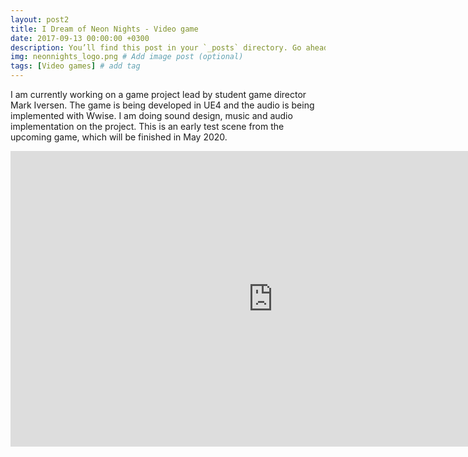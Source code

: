 ```yaml
---
layout: post2
title: I Dream of Neon Nights - Video game
date: 2017-09-13 00:00:00 +0300
description: You’ll find this post in your `_posts` directory. Go ahead and edit it and re-build the site to see your changes. # Add post description (optional)
img: neonnights_logo.png # Add image post (optional)
tags: [Video games] # add tag
---
```



I am currently working on a game project lead by student game director Mark Iversen. The game is being developed in UE4 and the audio is being implemented with Wwise. I am doing sound design, music and audio implementation on the project. This is an early test scene from the upcoming game, which will be finished in May 2020.

<iframe width="840" height="472.5" src="https://www.youtube.com/embed/7hvKLQOVpbg" frameborder="0" allowfullscreen></iframe>
